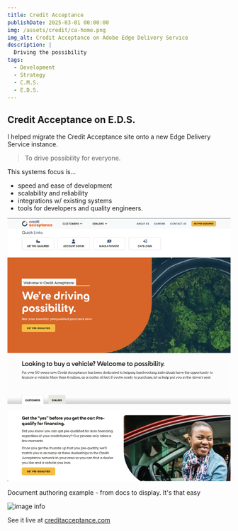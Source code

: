 ```yaml
---
title: Credit Acceptance
publishDate: 2025-03-01 00:00:00
img: /assets/credit/ca-home.png
img_alt: Credit Acceptance on Adobe Edge Delivery Service
description: |
  Driving the possibility
tags:
  - Development
  - Strategy
  - C.M.S.
  - E.D.S.
---
```


## Credit Acceptance on E.D.S.
I helped migrate the Credit Acceptance site onto a new Edge Delivery Service instance. 

> To drive possibility for everyone.

This systems focus is...
 - speed and ease of development
 - scalability and reliability
 - integrations w/ existing systems
 - tools for developers and quality engineers. 


![image info](/public/assets/credit/credit-acceptance-hp.png)

Document authoring example - from docs to display. It's that easy

![image info](/public/assets/credit/ca-doc-authoring.png)

See it live at <a href="https://www.creditacceptance.com/" target="_blank">creditacceptance.com</a>
